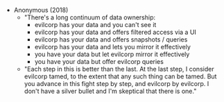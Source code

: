 - Anonymous (2018)
	- "There's a long continuum of data ownership:
		- evilcorp has your data and you can't see it
		- evilcorp has your data and offers filtered access via a UI
		- evilcorp has your data and offers snapshots / queries
		- evilcorp has your data and lets you mirror it effectively
		- you have your data but let evilcorp mirror it effectively
		- you have your data but offer evilcorp queries
	- "Each step in this is better than the last. At the last step, I consider evilcorp tamed, to the extent that any such thing can be tamed. But you advance in this fight step by step, and evilcorp by evilcorp. I don't have a silver bullet and I'm skeptical that there is one."